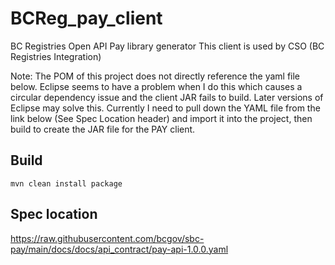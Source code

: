 # BCReg_pay_client
BC Registries Open API Pay library generator 
This client is used by CSO (BC Registries Integration) 

Note: The POM of this project does not directly reference the yaml file below. Eclipse 
seems to have a problem when I do this which causes a circular dependency issue and 
the client JAR fails to build. Later versions of Eclipse may solve this. 
Currently I need to pull down the YAML file from the link below (See Spec Location header)
and import it into the project, then build to create the JAR file for the PAY client.

## Build  
```
mvn clean install package
```  
## Spec location
https://raw.githubusercontent.com/bcgov/sbc-pay/main/docs/docs/api_contract/pay-api-1.0.0.yaml